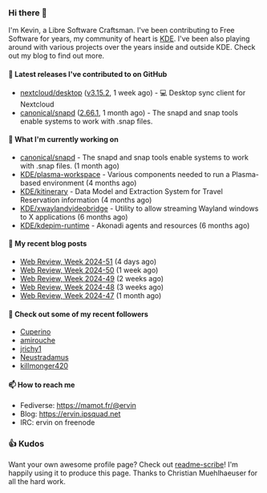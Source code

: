 ### Hi there 👋

I'm Kevin, a Libre Software Craftsman. I've been contributing to Free Software for years,
my community of heart is [KDE](https://kde.org). I've been also playing around with various
projects over the years inside and outside KDE. Check out my blog to find out more.

#### 🔭 Latest releases I've contributed to on GitHub

- [nextcloud/desktop](https://github.com/nextcloud/desktop) ([v3.15.2](https://github.com/nextcloud/desktop/releases/tag/v3.15.2), 1 week ago) - 💻 Desktop sync client for Nextcloud
- [canonical/snapd](https://github.com/canonical/snapd) ([2.66.1](https://github.com/canonical/snapd/releases/tag/2.66.1), 1 month ago) - The snapd and snap tools enable systems to work with .snap files.

#### 🌱 What I'm currently working on

- [canonical/snapd](https://github.com/canonical/snapd) - The snapd and snap tools enable systems to work with .snap files. (1 month ago)
- [KDE/plasma-workspace](https://github.com/KDE/plasma-workspace) - Various components needed to run a Plasma-based environment (4 months ago)
- [KDE/kitinerary](https://github.com/KDE/kitinerary) - Data Model and Extraction System for Travel Reservation information (4 months ago)
- [KDE/xwaylandvideobridge](https://github.com/KDE/xwaylandvideobridge) - Utility to allow streaming Wayland windows to X applications (6 months ago)
- [KDE/kdepim-runtime](https://github.com/KDE/kdepim-runtime) - Akonadi agents and resources (6 months ago)

#### 📜 My recent blog posts

- [Web Review, Week 2024-51](https://ervin.ipsquad.net/blog/2024/12/20/web-review-week-2024-51/) (4 days ago)
- [Web Review, Week 2024-50](https://ervin.ipsquad.net/blog/2024/12/13/web-review-week-2024-50/) (1 week ago)
- [Web Review, Week 2024-49](https://ervin.ipsquad.net/blog/2024/12/06/web-review-week-2024-49/) (2 weeks ago)
- [Web Review, Week 2024-48](https://ervin.ipsquad.net/blog/2024/11/29/web-review-week-2024-48/) (3 weeks ago)
- [Web Review, Week 2024-47](https://ervin.ipsquad.net/blog/2024/11/22/web-review-week-2024-47/) (1 month ago)

#### 👯 Check out some of my recent followers

- [Cuperino](https://github.com/Cuperino)
- [amirouche](https://github.com/amirouche)
- [jrichy1](https://github.com/jrichy1)
- [Neustradamus](https://github.com/Neustradamus)
- [killmonger420](https://github.com/killmonger420)

#### 📫 How to reach me

- Fediverse: https://mamot.fr/@ervin
- Blog: https://ervin.ipsquad.net
- IRC: ervin on freenode

### 👍 Kudos

Want your own awesome profile page? Check out [readme-scribe](https://github.com/muesli/readme-scribe)!
I'm happily using it to produce this page. Thanks to Christian Muehlhaeuser for all the hard work.

